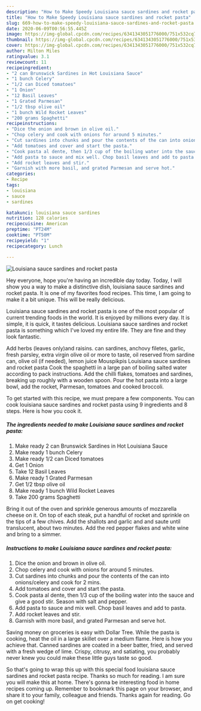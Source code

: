 ```yaml
---
description: "How to Make Speedy Louisiana sauce sardines and rocket pasta"
title: "How to Make Speedy Louisiana sauce sardines and rocket pasta"
slug: 669-how-to-make-speedy-louisiana-sauce-sardines-and-rocket-pasta
date: 2020-06-09T00:56:55.445Z
image: https://img-global.cpcdn.com/recipes/6341343051776000/751x532cq70/louisiana-sauce-sardines-and-rocket-pasta-recipe-main-photo.jpg
thumbnail: https://img-global.cpcdn.com/recipes/6341343051776000/751x532cq70/louisiana-sauce-sardines-and-rocket-pasta-recipe-main-photo.jpg
cover: https://img-global.cpcdn.com/recipes/6341343051776000/751x532cq70/louisiana-sauce-sardines-and-rocket-pasta-recipe-main-photo.jpg
author: Milton Miles
ratingvalue: 3.1
reviewcount: 11
recipeingredient:
- "2 can Brunswick Sardines in Hot Louisiana Sauce"
- "1 bunch Celery"
- "1/2 can Diced tomatoes"
- "1 Onion"
- "12 Basil Leaves"
- "1 Grated Parmesan"
- "1/2 tbsp olive oil"
- "1 bunch Wild Rocket Leaves"
- "200 grams Spaghetti"
recipeinstructions:
- "Dice the onion and brown in olive oil."
- "Chop celery and cook with onions for around 5 minutes."
- "Cut sardines into chunks and pour the contents of the can into onions/celery and cook for 2 mins."
- "Add tomatoes and cover and start the pasta."
- "Cook pasta al dente, then 1/3 cup of the boiling water into the sauce and give a good stir. Season with salt and pepper."
- "Add pasta to sauce and mix well. Chop basil leaves and add to pasta."
- "Add rocket leaves and stir."
- "Garnish with more basil, and grated Parmesan and serve hot."
categories:
- Recipe
tags:
- louisiana
- sauce
- sardines

katakunci: louisiana sauce sardines 
nutrition: 128 calories
recipecuisine: American
preptime: "PT24M"
cooktime: "PT50M"
recipeyield: "1"
recipecategory: Lunch

---
```



![Louisiana sauce sardines and rocket pasta](https://img-global.cpcdn.com/recipes/6341343051776000/751x532cq70/louisiana-sauce-sardines-and-rocket-pasta-recipe-main-photo.jpg)

Hey everyone, hope you're having an incredible day today. Today, I will show you a way to make a distinctive dish, louisiana sauce sardines and rocket pasta. It is one of my favorites food recipes. This time, I am going to make it a bit unique. This will be really delicious.

Louisiana sauce sardines and rocket pasta is one of the most popular of current trending foods in the world. It is enjoyed by millions every day. It is simple, it is quick, it tastes delicious. Louisiana sauce sardines and rocket pasta is something which I've loved my entire life. They are fine and they look fantastic.

Add herbs (leaves only)and raisins. can sardines, anchovy filetes, garlic, fresh parsley, extra virgin olive oil or more to taste, oil reserved from sardine can, olive oil (if needed), lemon juice Mouspikpis Louisiana sauce sardines and rocket pasta Cook the spaghetti in a large pan of boiling salted water according to pack instructions. Add the chilli flakes, tomatoes and sardines, breaking up roughly with a wooden spoon. Pour the hot pasta into a large bowl, add the rocket, Parmesan, tomatoes and cooked broccoli.


To get started with this recipe, we must prepare a few components. You can cook louisiana sauce sardines and rocket pasta using 9 ingredients and 8 steps. Here is how you cook it.

<!--inarticleads1-->

##### The ingredients needed to make Louisiana sauce sardines and rocket pasta:

1. Make ready 2 can Brunswick Sardines in Hot Louisiana Sauce
1. Make ready 1 bunch Celery
1. Make ready 1/2 can Diced tomatoes
1. Get 1 Onion
1. Take 12 Basil Leaves
1. Make ready 1 Grated Parmesan
1. Get 1/2 tbsp olive oil
1. Make ready 1 bunch Wild Rocket Leaves
1. Take 200 grams Spaghetti


Bring it out of the oven and sprinkle generous amounts of mozzarella cheese on it. On top of each steak, put a handful of rocket and sprinkle on the tips of a few chives. Add the shallots and garlic and and saute until translucent, about two minutes. Add the red pepper flakes and white wine and bring to a simmer. 

<!--inarticleads2-->

##### Instructions to make Louisiana sauce sardines and rocket pasta:

1. Dice the onion and brown in olive oil.
1. Chop celery and cook with onions for around 5 minutes.
1. Cut sardines into chunks and pour the contents of the can into onions/celery and cook for 2 mins.
1. Add tomatoes and cover and start the pasta.
1. Cook pasta al dente, then 1/3 cup of the boiling water into the sauce and give a good stir. Season with salt and pepper.
1. Add pasta to sauce and mix well. Chop basil leaves and add to pasta.
1. Add rocket leaves and stir.
1. Garnish with more basil, and grated Parmesan and serve hot.


Saving money on groceries is easy with Dollar Tree. While the pasta is cooking, heat the oil in a large skillet over a medium flame. Here is how you achieve that. Canned sardines are coated in a beer batter, fried, and served with a fresh wedge of lime. Crispy, citrusy, and satiating, you probably never knew you could make these little guys taste so good. 

So that's going to wrap this up with this special food louisiana sauce sardines and rocket pasta recipe. Thanks so much for reading. I am sure you will make this at home. There's gonna be interesting food in home recipes coming up. Remember to bookmark this page on your browser, and share it to your family, colleague and friends. Thanks again for reading. Go on get cooking!
